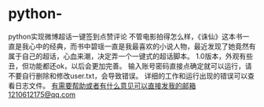 # python-
python实现微博超话一键签到点赞评论
不管电影拍得怎么样，《诛仙》这本书一直是我心中的经典，而书中碧瑶一直是我最喜欢的小说人物，最近发现了她竟然有属于自己的超话，心血来潮，决定弄一个一键式的超话脚本。
1.0版本，外观有些丑，但功能都还ok，以后会更加完善。
输入账号密码直接点确定就可以运行，请不要自行删除和修改user.txt，会导致错误。
详细的工作和运行出现的错误可以查看日志文件。
有需要帮助或者有什么意见可以直接发我的邮箱1210612175@qq.com
